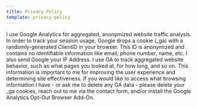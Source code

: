 ```yaml
---
title: Privacy Policy
template: privacy-policy
---
```


I use Google Analytics for aggregated, anonymized website traffic analysis. In order to track your session usage, Google drops a cookie (\_ga) with a randomly-generated ClientID in your browser. This ID is anonymized and contains no identifiable information like email, phone number, name, etc. I also send Google your IP Address. I use GA to track aggregated website behavior, such as what pages you looked at, for how long, and so on. This information is important to me for improving the user experience and determining site effectiveness. If you would like to access what browsing information I have - or ask me to delete any GA data - please delete your \_ga cookies, reach out to me via the contact form, and/or install the Google Analytics Opt-Out Browser Add-On.

